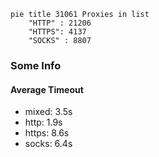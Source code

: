 
```mermaid
pie title 31061 Proxies in list
    "HTTP" : 21206
    "HTTPS": 4137
    "SOCKS" : 8807
```

### Some Info
#### Average Timeout

- mixed: 3.5s
- http: 1.9s
- https: 8.6s
- socks: 6.4s